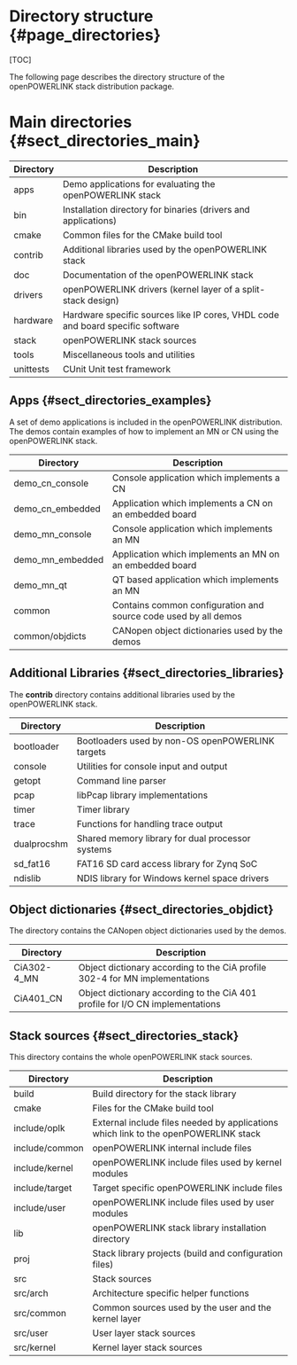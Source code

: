 Directory structure {#page_directories}
===================

[TOC]

The following page describes the directory structure of the openPOWERLINK stack distribution package.

# Main directories {#sect_directories_main}

Directory                     | Description
----------------------------- | -----------------------------------------------
apps                          | Demo applications for evaluating the openPOWERLINK stack
bin                           | Installation directory for binaries (drivers and applications)
cmake                         | Common files for the CMake build tool
contrib                       | Additional libraries used by the openPOWERLINK stack
doc                           | Documentation of the openPOWERLINK stack
drivers                       | openPOWERLINK drivers (kernel layer of a split-stack design)
hardware                      | Hardware specific sources like IP cores, VHDL code and board specific software
stack                         | openPOWERLINK stack sources
tools                         | Miscellaneous tools and utilities
unittests                     | CUnit Unit test framework


## Apps {#sect_directories_examples}
A set of demo applications is included in the openPOWERLINK distribution. The
demos contain examples of how to implement an MN or CN using the openPOWERLINK
stack.

Directory                     | Description
----------------------------- | -----------------------------------------------
demo_cn_console               | Console application which implements a CN
demo_cn_embedded              | Application which implements a CN on an embedded board
demo_mn_console               | Console application which implements an MN
demo_mn_embedded              | Application which implements an MN on an embedded board
demo_mn_qt                    | QT based application which implements an MN
common                        | Contains common configuration and source code used by all demos
common/objdicts               | CANopen object dictionaries used by the demos


## Additional Libraries {#sect_directories_libraries}
The __contrib__ directory contains additional libraries used by the openPOWERLINK stack.

Directory                     | Description
----------------------------- | -----------------------------------------------
bootloader                    | Bootloaders used by non-OS openPOWERLINK targets
console                       | Utilities for console input and output
getopt                        | Command line parser
pcap                          | libPcap library implementations
timer                         | Timer library
trace                         | Functions for handling trace output
dualprocshm                   | Shared memory library for dual processor systems
sd_fat16                      | FAT16 SD card access library for Zynq SoC
ndislib                       | NDIS library for Windows kernel space drivers

## Object dictionaries {#sect_directories_objdict}

The directory contains the CANopen object dictionaries used by the demos.

Directory                     | Description
----------------------------- | -----------------------------------------------
CiA302-4_MN                   | Object dictionary according to the CiA profile 302-4 for MN implementations
CiA401_CN                     | Object dictionary according to the CiA 401 profile for I/O CN implementations


## Stack sources {#sect_directories_stack}

This directory contains the whole openPOWERLINK stack sources.

Directory                     | Description
----------------------------- | -----------------------------------------------
build                         | Build directory for the stack library
cmake                         | Files for the CMake build tool
include/oplk                  | External include files needed by applications which link to the openPOWERLINK stack
include/common                | openPOWERLINK internal include files
include/kernel                | openPOWERLINK include files used by kernel modules
include/target                | Target specific openPOWERLINK include files
include/user                  | openPOWERLINK include files used by user modules
lib                           | openPOWERLINK stack library installation directory
proj                          | Stack library projects (build and configuration files)
src                           | Stack sources
src/arch                      | Architecture specific helper functions
src/common                    | Common sources used by the user and the kernel layer
src/user                      | User layer stack sources
src/kernel                    | Kernel layer stack sources
